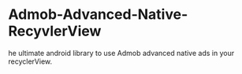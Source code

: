 # Admob-Advanced-Native-RecyvlerView
he ultimate android library to use Admob advanced native ads in your recyclerView.
